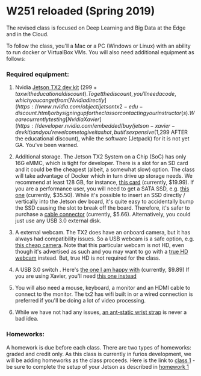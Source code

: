 # W251 reloaded (Spring 2019)

The revised class is focused on Deep Learning and Big Data at the Edge and in the Cloud.

To follow the class, you'll a Mac or a PC (Windows or Linux) with an ability to run docker or VirtualBox VMs. You will also need additional equipment as follows:
### Required equipment:

1. Nvidia [Jetson TX2 dev kit](https://developer.nvidia.com/embedded/buy/jetson-tx2) ($299 + tax with educational discount). To get the discount, you'll need a code, which you can get from [Nvidia directly](https://www.nvidia.com/object/jetsontx2-edu-discount.html) or by signing up for the class or contacting your instructor(s).  We are currently testing [Nvidia Xavier](https://developer.nvidia.com/embedded/buy/jetson-xavier-devkit) and you're welcome to give it a shot, but it's expensive ($1,299 AFTER the educational discount), while the software (Jetpack) for it is not yet GA.  You've been warned. 

2. Additional storage.  The Jetson TX2 System on a Chip (SoC) has only 16G eMMC, which is tight for developer.  There is a slot for an SD card and it could be the cheapest (albeit, a somewhat slow) option.  The class will take advantage of Docker which in turn drive up storage needs.  We recommend at least 128 GB, for instance, [this card](https://www.amazon.com/Sandisk-Ultra-128GB-Micro-Adapter/dp/B073JYC4XM/ref=sr_1_4?s=electronics&ie=UTF8&qid=1537913441&sr=1-4&keywords=micro+sd+card+128gb) (currently, $19.99).  If you are a performance user, you will need to get a SATA SSD, e.g. [this one](https://www.amazon.com/Kingston-240GB-Solid-SA400S37-240G/dp/B01N5IB20Q/ref=sr_1_3?s=electronics&ie=UTF8&qid=1543808366&sr=1-3&keywords=240GB+SSD) (currently, $35.50). While it's possible to insert an SSD directly / vertically into the Jetson dev board, it's quite easy to accidentally bump the SSD causing the slot to break off the board.  Therefore, it's safer to purchase a [cable connector](https://www.amazon.com/gp/product/B00L9R3AKA/ref=oh_aui_search_detailpage?ie=UTF8&psc=1) (currently, $5.66). Alternatively, you could just use any USB 3.0 external disk.

3. A external webcam.  The TX2 does have an onboard camera, but it has always had compatibility issues. So a USB webcam is a safe option, e.g. [this cheap camera](https://www.amazon.com/Sea-Wit-Recording-Computer-External/dp/B074252LWL/ref=sr_1_9?s=electronics&ie=UTF8&qid=1537913528&sr=1-9&keywords=usb+webcam).  Note that this particular webcam is not HD, even though it's advertised as such and you may want to go with a [true HD webcam](https://www.amazon.com/Logitech-Widescreen-Calling-Recording-Desktop/dp/B006JH8T3S/ref=sr_1_3?ie=UTF8&qid=1544053053&sr=8-3&keywords=hd+usb+webcam) instead. But, true HD is not required for the class.

4. A USB 3.0 switch .  Here's [the one I am happy with](https://www.amazon.com/gp/product/B00TPMEOYM/ref=oh_aui_search_detailpage?ie=UTF8&psc=1) (currently, $9.89)  If you are using Xavier, you'll need [this one instead](https://www.amazon.com/gp/product/B07GGMYDCW/ref=oh_aui_search_detailpage?ie=UTF8&psc=1)

5. You will also need a mouse, keyboard, a monitor and an HDMI cable to connect to the monitor.  The tx2 has wifi built in or a wired connection is preferred if you'll be doing a lot of video processing.

6. While we have not had any issues, [an ant-static wrist strap](https://www.amazon.ca/Anti-Static-Wrist-Straps-Anti-Static/dp/B017164JHA) is never a bad idea.

### Homeworks:
A homework is due before each class.  There are two types of homeworks: graded and credit only.  As this class is currently in furios development, we will be adding homeworks as the class proceeds. Here is the link to [class 1](week01) - be sure to complete the setup of your Jetson as described in [homework 1](week01/hw)
